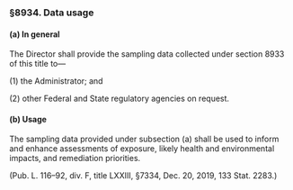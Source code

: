 ### §8934. Data usage ###

#### (a) In general ####

The Director shall provide the sampling data collected under section 8933 of this title to—

(1) the Administrator; and

(2) other Federal and State regulatory agencies on request.

#### (b) Usage ####

The sampling data provided under subsection (a) shall be used to inform and enhance assessments of exposure, likely health and environmental impacts, and remediation priorities.

(Pub. L. 116–92, div. F, title LXXIII, §7334, Dec. 20, 2019, 133 Stat. 2283.)